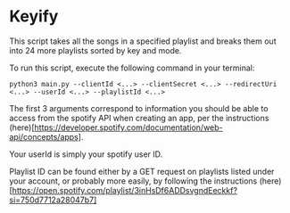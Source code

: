 # Keyify

This script takes all the songs in a specified playlist and breaks them out into 24 more playlists sorted by key and mode.

To run this script, execute the following command in your terminal:

```
python3 main.py --clientId <...> --clientSecret <...> --redirectUri <...> --userId <...> --playlistId <...>
```

The first 3 arguments correspond to information you should be able to access from the spotify API when creating an app, per the instructions (here)[https://developer.spotify.com/documentation/web-api/concepts/apps].

Your userId is simply your spotify user ID.

Playlist ID can be found either by a GET request on playlists listed under your account, or probably more easily, by following the instructions (here)[https://open.spotify.com/playlist/3inHsDf6ADDsvgndEeckkf?si=750d7712a28047b7] 